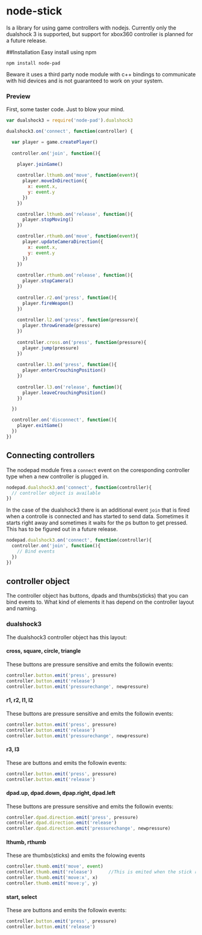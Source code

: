 # node-stick
Is a library for using game controllers with nodejs. Currently only the dualshock 3 is supported, but support for xbox360 controller is planned for a future release.

##Installation
Easy install using npm  

```
npm install node-pad
```
Beware it uses a third party node module with c++ bindings to communicate with hid devices and is not guaranteed to work on your system.

### Preview
First, some taster code. Just to blow your mind.  

```javascript
var dualshock3 = require('node-pad').dualshock3

dualshock3.on('connect', function(controller) {

  var player = game.createPlayer()
  
  controller.on('join', function(){
    
    player.joinGame()

    controller.lthumb.on('move', function(event){
      player.moveInDirection({
        x: event.x,
        y: event.y
      })
    })

    controller.lthumb.on('release', function(){
      player.stopMoving()
    })

    controller.rthumb.on('move', function(event){
      player.updateCameraDirection({
        x: event.x,
        y: event.y
      })
    })
    
    controller.rthumb.on('release', function(){
      player.stopCamera()
    })
    
    controller.r2.on('press', function(){
      player.fireWeapon()
    })
    
    controller.l2.on('press', function(pressure){
      player.throwGrenade(pressure)
    })
    
    controller.cross.on('press', function(pressure){
      player.jump(pressure)
    })
    
    controller.l3.on('press', function(){
      player.enterCrouchingPosition()
    })
    
    controller.l3.on('release', function(){
      player.leaveCrouchingPosition()
    })

  })

  controller.on('disconnect', function(){
    player.exitGame()
  })
})
```

## Connecting controllers
The nodepad module fires a ```connect``` event on the coresponding controller type when a new controller is plugged in.  

```javascript
nodepad.dualshock3.on('connect', function(controller){
  // controller object is available
})
```

In the case of the dualshock3 there is an additional event ```join``` that is fired when a controlle is connected and has started to send data. Sometimes it starts right away and sometimes it waits for the ps button to get pressed. This has to be figured out in a future release.  

```javascript
nodepad.dualshock3.on('connect', function(controller){
  controller.on('join', function(){
    // Bind events
  })
})
```

## controller object
The controller object has buttons, dpads and thumbs(sticks) that you can bind events to. What kind of elements it has depend on the controller layout and naming.  

### dualshock3
The dualshock3 controller object has this layout:

#### cross, square, circle, triangle
These buttons are pressure sensitive and emits the followin events:  

```javascript
controller.button.emit('press', pressure)
controller.button.emit('release')
controller.button.emit('pressurechange', newpressure)
```

#### r1, r2, l1, l2
These buttons are pressure sensitive and emits the followin events:  

```javascript
controller.button.emit('press', pressure)
controller.button.emit('release')
controller.button.emit('pressurechange', newpressure)
```

#### r3, l3
These are buttons and emits the followin events:  

```javascript
controller.button.emit('press', pressure)
controller.button.emit('release')
```

#### dpad.up, dpad.down, dpap.right, dpad.left
These buttons are pressure sensitive and emits the followin events:  

```javascript
controller.dpad.direction.emit('press', pressure)
controller.dpad.direction.emit('release')
controller.dpad.direction.emit('pressurechange', newpressure)
```

#### lthumb, rthumb
These are thumbs(sticks) and emits the folowing events  

```javascript
controller.thumb.emit('move', event)
controller.thumb.emit('release')      //This is emited when the stick returns from and off to a centered position
controller.thumb.emit('move:x', x)
controller.thumb.emit('move:y', y)
```

#### start, select
These are buttons and emits the followin events:  

```javascript
controller.button.emit('press', pressure)
controller.button.emit('release')
```








